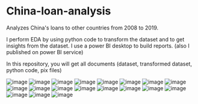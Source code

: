 # China-loan-analysis
Analyzes China's loans to other countries from 2008 to 2019. 

I perform EDA by using python code to transform the dataset and to get insights from the dataset.
I use a power BI desktop to build reports. (also I published on power BI service)


In this repository, you will get all documents (dataset, transformed dataset, python code, pix files)

![image](https://user-images.githubusercontent.com/102003804/179804778-bb4e8887-e0f0-4e0c-b851-38beb21189c8.png)
![image](https://user-images.githubusercontent.com/102003804/179804783-5c5957c4-54c5-4996-9c02-1fc6ec405279.png)
![image](https://user-images.githubusercontent.com/102003804/179804789-3ce35ae7-f3b7-40c4-a1e1-665d2a2b4316.png)
![image](https://user-images.githubusercontent.com/102003804/179804801-8be8679f-db3d-4ae7-98b9-80d7142110c7.png)
![image](https://user-images.githubusercontent.com/102003804/179804808-fc859e64-495f-453a-a518-29b0d9733fae.png)
![image](https://user-images.githubusercontent.com/102003804/179804811-53875000-86d6-46a4-9f6f-6c375f718fc5.png)
![image](https://user-images.githubusercontent.com/102003804/179804815-acd4f576-2b1e-43c8-96ab-bd920edbece5.png)
![image](https://user-images.githubusercontent.com/102003804/179804817-827194cd-7131-41a7-99b8-d267ccd37fa8.png)
![image](https://user-images.githubusercontent.com/102003804/179804826-459e0a71-542d-4ae6-8b92-56967f06d184.png)
![image](https://user-images.githubusercontent.com/102003804/179804834-c8bac822-4b7c-479a-b516-23c66234786a.png)
![image](https://user-images.githubusercontent.com/102003804/179804842-bade66cf-38e7-4c6e-b0fa-1e54f5e9e614.png)
![image](https://user-images.githubusercontent.com/102003804/179804844-fbf8e2bd-6cc5-4c81-95e2-e22aabc3ddff.png)
![image](https://user-images.githubusercontent.com/102003804/179804849-a27b2404-9159-4b46-aef7-1e3561ed78c9.png)
![image](https://user-images.githubusercontent.com/102003804/179804859-fb73bf52-7fed-43ba-9d8c-a5d7e54c4bc2.png)
![image](https://user-images.githubusercontent.com/102003804/179804862-88b49a0a-5944-4d66-a3b5-548a5c552319.png)
![image](https://user-images.githubusercontent.com/102003804/179804868-21dbc68e-574e-4608-bdcb-bae9d5718c61.png)
![image](https://user-images.githubusercontent.com/102003804/179804875-39d745ce-f16b-4282-b98e-69193a6e5512.png)
![image](https://user-images.githubusercontent.com/102003804/179804880-4c48c48c-0b83-4c7b-a617-abc0cf17c0f5.png)
![image](https://user-images.githubusercontent.com/102003804/179804888-a7f678e4-280f-41d3-922f-609715e937ae.png)

